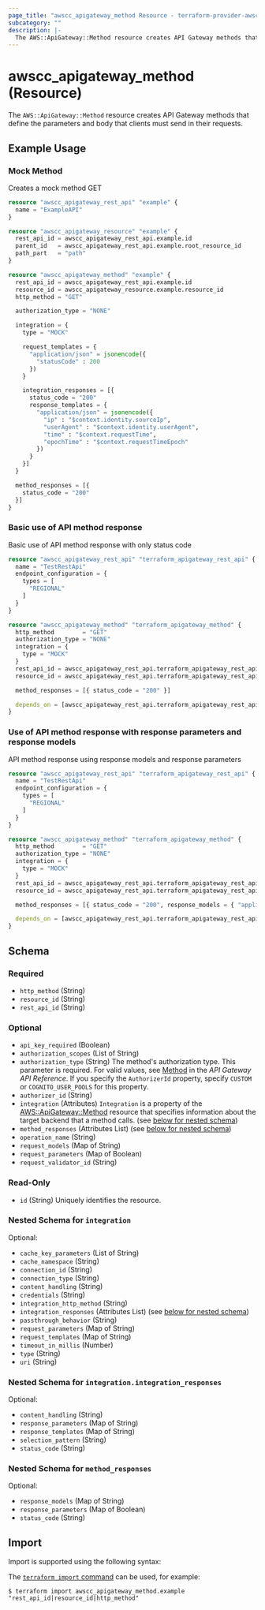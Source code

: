 ```yaml
---
page_title: "awscc_apigateway_method Resource - terraform-provider-awscc"
subcategory: ""
description: |-
  The AWS::ApiGateway::Method resource creates API Gateway methods that define the parameters and body that clients must send in their requests.
---
```


# awscc_apigateway_method (Resource)

The ``AWS::ApiGateway::Method`` resource creates API Gateway methods that define the parameters and body that clients must send in their requests.

## Example Usage

### Mock Method

Creates a mock method GET

```terraform
resource "awscc_apigateway_rest_api" "example" {
  name = "ExampleAPI"
}

resource "awscc_apigateway_resource" "example" {
  rest_api_id = awscc_apigateway_rest_api.example.id
  parent_id   = awscc_apigateway_rest_api.example.root_resource_id
  path_part   = "path"
}

resource "awscc_apigateway_method" "example" {
  rest_api_id = awscc_apigateway_rest_api.example.id
  resource_id = awscc_apigateway_resource.example.resource_id
  http_method = "GET"

  authorization_type = "NONE"

  integration = {
    type = "MOCK"

    request_templates = {
      "application/json" = jsonencode({
        "statusCode" : 200
      })
    }

    integration_responses = [{
      status_code = "200"
      response_templates = {
        "application/json" = jsonencode({
          "ip" : "$context.identity.sourceIp",
          "userAgent" : "$context.identity.userAgent",
          "time" : "$context.requestTime",
          "epochTime" : "$context.requestTimeEpoch"
        })
      }
    }]
  }

  method_responses = [{
    status_code = "200"
  }]
}
```

### Basic use of API method response

Basic use of API method response with only status code

```terraform
resource "awscc_apigateway_rest_api" "terraform_apigateway_rest_api" {
  name = "TestRestApi"
  endpoint_configuration = {
    types = [
      "REGIONAL"
    ]
  }
}

resource "awscc_apigateway_method" "terraform_apigateway_method" {
  http_method        = "GET"
  authorization_type = "NONE"
  integration = {
    type = "MOCK"
  }
  rest_api_id = awscc_apigateway_rest_api.terraform_apigateway_rest_api.id
  resource_id = awscc_apigateway_rest_api.terraform_apigateway_rest_api.root_resource_id

  method_responses = [{ status_code = "200" }]

  depends_on = [awscc_apigateway_rest_api.terraform_apigateway_rest_api]
}
```

### Use of API method response with response parameters and response models

API method response using response models and response parameters

```terraform
resource "awscc_apigateway_rest_api" "terraform_apigateway_rest_api" {
  name = "TestRestApi"
  endpoint_configuration = {
    types = [
      "REGIONAL"
    ]
  }
}

resource "awscc_apigateway_method" "terraform_apigateway_method" {
  http_method        = "GET"
  authorization_type = "NONE"
  integration = {
    type = "MOCK"
  }
  rest_api_id = awscc_apigateway_rest_api.terraform_apigateway_rest_api.id
  resource_id = awscc_apigateway_rest_api.terraform_apigateway_rest_api.root_resource_id

  method_responses = [{ status_code = "200", response_models = { "application/json": "Empty"} , response_parameters = {"method.response.header.Content-Type" = false}}]

  depends_on = [awscc_apigateway_rest_api.terraform_apigateway_rest_api]
}
```

<!-- schema generated by tfplugindocs -->
## Schema

### Required

- `http_method` (String)
- `resource_id` (String)
- `rest_api_id` (String)

### Optional

- `api_key_required` (Boolean)
- `authorization_scopes` (List of String)
- `authorization_type` (String) The method's authorization type. This parameter is required. For valid values, see [Method](https://docs.aws.amazon.com/apigateway/latest/api/API_Method.html) in the *API Gateway API Reference*.
  If you specify the ``AuthorizerId`` property, specify ``CUSTOM`` or ``COGNITO_USER_POOLS`` for this property.
- `authorizer_id` (String)
- `integration` (Attributes) ``Integration`` is a property of the [AWS::ApiGateway::Method](https://docs.aws.amazon.com/AWSCloudFormation/latest/UserGuide/aws-resource-apigateway-method.html) resource that specifies information about the target backend that a method calls. (see [below for nested schema](#nestedatt--integration))
- `method_responses` (Attributes List) (see [below for nested schema](#nestedatt--method_responses))
- `operation_name` (String)
- `request_models` (Map of String)
- `request_parameters` (Map of Boolean)
- `request_validator_id` (String)

### Read-Only

- `id` (String) Uniquely identifies the resource.

<a id="nestedatt--integration"></a>
### Nested Schema for `integration`

Optional:

- `cache_key_parameters` (List of String)
- `cache_namespace` (String)
- `connection_id` (String)
- `connection_type` (String)
- `content_handling` (String)
- `credentials` (String)
- `integration_http_method` (String)
- `integration_responses` (Attributes List) (see [below for nested schema](#nestedatt--integration--integration_responses))
- `passthrough_behavior` (String)
- `request_parameters` (Map of String)
- `request_templates` (Map of String)
- `timeout_in_millis` (Number)
- `type` (String)
- `uri` (String)

<a id="nestedatt--integration--integration_responses"></a>
### Nested Schema for `integration.integration_responses`

Optional:

- `content_handling` (String)
- `response_parameters` (Map of String)
- `response_templates` (Map of String)
- `selection_pattern` (String)
- `status_code` (String)



<a id="nestedatt--method_responses"></a>
### Nested Schema for `method_responses`

Optional:

- `response_models` (Map of String)
- `response_parameters` (Map of Boolean)
- `status_code` (String)

## Import

Import is supported using the following syntax:

The [`terraform import` command](https://developer.hashicorp.com/terraform/cli/commands/import) can be used, for example:

```shell
$ terraform import awscc_apigateway_method.example "rest_api_id|resource_id|http_method"
```